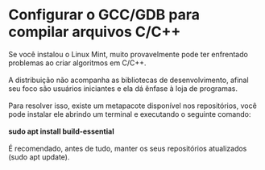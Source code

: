 # Configurar o GCC/GDB para compilar arquivos C/C++

Se você instalou o Linux Mint, muito provavelmente pode ter enfrentado problemas ao criar algoritmos em C/C++.</br></br>
A distribuição não acompanha as bibliotecas de desenvolvimento, afinal seu foco são usuários iniciantes e ela dá ênfase à loja de programas.</br></br>
Para resolver isso, existe um metapacote disponível nos repositórios, você pode instalar ele abrindo um terminal e executando o seguinte comando:</br></br>
<b>sudo apt install build-essential</b></br></br>
É recomendado, antes de tudo, manter os seus repositórios atualizados (sudo apt update).</br>
